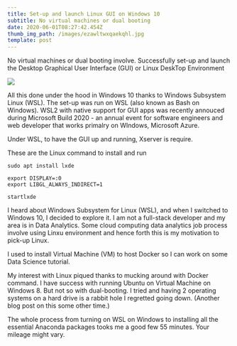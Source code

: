 ```yaml
---
title: Set-up and launch Linux GUI on Windows 10
subtitle: No virtual machines or dual booting
date: 2020-06-01T08:27:42.454Z
thumb_img_path: /images/ezawltwxqaekqhl.jpg
template: post
---
```

No virtual machines or dual booting involve. Successfully set-up and launch the Desktop Graphical User Interface (GUI) or Linux DeskTop Environment 

![](/images/ezawltwxqaekqhl.jpg)

All this done under the hood in Windows 10 thanks to Windows Subsystem Linux (WSL). The set-up was run on WSL (also known as Bash on Windows).  WSL2 with native support for GUI apps was recently annouced during Microsoft Build 2020 - an annual event for software engineers and web developer that works primalry on WIndows, Microsoft Azure.

Under WSL, to have the GUI up and running, Xserver is require. 

These are the Linux command to install and run

```
sudo apt install lxde
```

```
export DISPLAY=:0
export LIBGL_ALWAYS_INDIRECT=1
```

```
startlxde
```

I heard about Windows Subsystem for Linux (WSL), and when I switched to Windows 10, I decided to explore it. I am not a full-stack developer and my area is in Data Analytics. Some cloud computing data analytics job process involve using Linxu environment and hence forth this is my motivation to pick-up Linux.

I used to install Virtual Machine (VM) to host Docker so I can work on some Data Science tutorial.

My interest with Linux piqued thanks to mucking around with Docker command. I have success with running Ubuntu on Virtual Machine on Windows 8. But not so with dual-booting. I tried and having 2 operating systems on a hard drive is a rabbit hole I regretted going down. (Another blog post on this some other time.)

The whole process from turning on WSL on Windows to installing all the essential Anaconda packages tooks me a good few 55 minutes. Your mileage might vary.